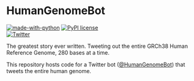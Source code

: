 # HumanGenomeBot

[![made-with-python](https://img.shields.io/badge/Made%20with-Python-1f425f.svg)](https://www.python.org/)
[![PyPI license](https://img.shields.io/pypi/l/ansicolortags.svg)](https://github.com/mwestt/human-genome-bot/blob/main/LICENSE)  
[![Twitter](https://badgen.net/badge/icon/twitter?icon=twitter&label)](https://twitter.com/HumanGenomeBot)

The greatest story ever written. Tweeting out the entire GRCh38 Human Reference Genome, 280 bases at a time.

This repository hosts code for a Twitter bot ([@HumanGenomeBot](https://twitter.com/HumanGenomeBot)) that tweets the entire human genome.

